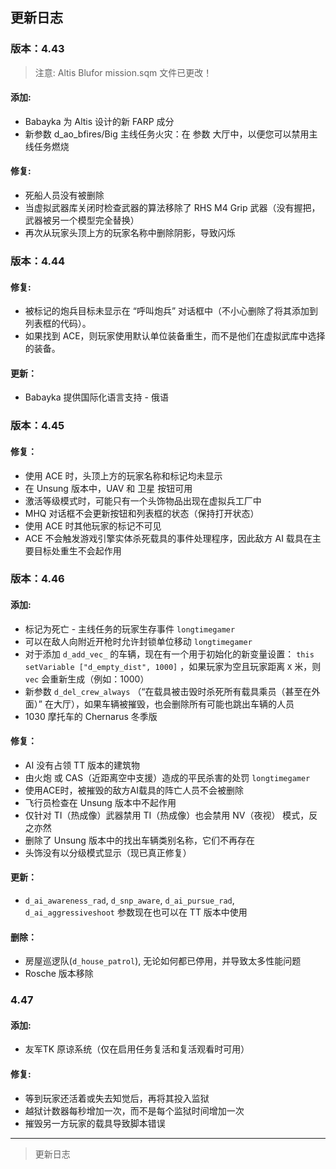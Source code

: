 ## 更新日志

### 版本：4.43

> 注意: Altis Blufor mission.sqm 文件已更改！

#### 添加:
- Babayka 为 Altis 设计的新 FARP 成分
- 新参数 d_ao_bfires/Big 主线任务火灾：在 参数 大厅中，以便您可以禁用主线任务燃烧
#### 修复: 
- 死船人员没有被删除
- 当虚拟武器库关闭时检查武器的算法移除了 RHS M4 Grip 武器（没有握把，武器被另一个模型完全替换）
- 再次从玩家头顶上方的玩家名称中删除阴影，导致闪烁

### 版本：4.44

#### 修复:
- 被标记的炮兵目标未显示在 “呼叫炮兵” 对话框中（不小心删除了将其添加到列表框的代码）。
- 如果找到 ACE，则玩家使用默认单位装备重生，而不是他们在虚拟武库中选择的装备。
#### 更新：
- Babayka 提供国际化语言支持 - 俄语

### 版本：4.45

#### 修复：
- 使用 ACE 时，头顶上方的玩家名称和标记均未显示
- 在 Unsung 版本中，UAV 和 卫星 按钮可用
- 激活等级模式时，可能只有一个头饰物品出现在虚拟兵工厂中
- MHQ 对话框不会更新按钮和列表框的状态（保持打开状态）
- 使用 ACE 时其他玩家的标记不可见
- ACE 不会触发游戏引擎实体杀死载具的事件处理程序，因此敌方 AI 载具在主要目标处重生不会起作用

### 版本：4.46
#### 添加:
- 标记为死亡 - 主线任务的玩家生存事件 `longtimegamer`
- 可以在敌人向附近开枪时允许封锁单位移动 `longtimegamer`
- 对于添加 `d_add_vec_` 的车辆，现在有一个用于初始化的新变量设置： `this setVariable ["d_empty_dist", 1000]` ，如果玩家为空且玩家距离 `X` 米，则 `vec` 会重新生成（例如：1000）
- 新参数 `d_del_crew_always` （“在载具被击毁时杀死所有载具乘员（甚至在外面）” 在大厅），如果车辆被摧毁，也会删除所有可能也跳出车辆的人员
- 1030 摩托车的 Chernarus 冬季版
#### 修复：
- AI 没有占领 TT 版本的建筑物
- 由火炮 或 CAS（近距离空中支援）造成的平民杀害的处罚 `longtimegamer`
- 使用ACE时，被摧毁的敌方AI载具的阵亡人员不会被删除
- 飞行员检查在 Unsung 版本中不起作用
- 仅针对 TI（热成像）武器禁用 TI（热成像）也会禁用 NV（夜视） 模式，反之亦然
- 删除了 Unsung 版本中的找出车辆类别名称，它们不再存在
- 头饰没有以分级模式显示（现已真正修复）
#### 更新：
- `d_ai_awareness_rad`, `d_snp_aware`, `d_ai_pursue_rad`, `d_ai_aggressiveshoot` 参数现在也可以在 TT 版本中使用
#### 删除：
- 房屋巡逻队(`d_house_patrol`), 无论如何都已停用，并导致太多性能问题
- Rosche 版本移除

### 4.47
#### 添加:
- 友军TK 原谅系统（仅在启用任务复活和复活观看时可用）
#### 修复:
- 等到玩家还活着或失去知觉后，再将其投入监狱
- 越狱计数器每秒增加一次，而不是每个监狱时间增加一次
- 摧毁另一方玩家的载具导致脚本错误



- - - - - - - - - -
> 更新日志